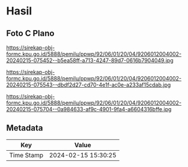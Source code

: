 # Hasil

## Foto C Plano

https://sirekap-obj-formc.kpu.go.id/5888/pemilu/ppwp/92/06/01/20/04/9206012004002-20240215-075452--b5ea58ff-a713-4247-89d7-0616b7904049.jpg

https://sirekap-obj-formc.kpu.go.id/5888/pemilu/ppwp/92/06/01/20/04/9206012004002-20240215-075543--dbdf2d27-cd70-4e1f-ac0e-a233af15cdab.jpg

https://sirekap-obj-formc.kpu.go.id/5888/pemilu/ppwp/92/06/01/20/04/9206012004002-20240215-075704--0a984633-af9c-4901-9fa4-a6604316bffe.jpg


## Metadata

| Key        | Value               |
| ---------- | ------------------- |
| Time Stamp | 2024-02-15 15:30:25 |




